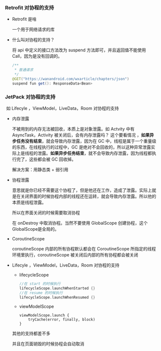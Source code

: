 ### Retrofit 对协程的支持

- Retrofit 是啥

  一个用于网络请求的库

- 什么叫对协程的支持？

  将 api 中定义的接口方法改为 suspend 方法即可，并且返回值不能使用 Call，因为是没有回调的。

  ```java
  /**
   * 普通请求
   */
  @GET("https://wanandroid.com/wxarticle/chapters/json")
  suspend fun get(): ResponseData<Bean>
  ```

### JetPack 对协程的支持

​	如 Lifecyle ，ViewModel，LiveData，Room 对协程的支持

- 内存泄露

  不被用到的内存无法被回收，本质上是对象泄露。如 Actvity  中有 AsyncTask，Activity 被关闭后，会有内存泄露吗？ 这个要看情况 ，**如果异步任务没有结束**，就会导致内存泄露，因为在 GC 中，线程是属于一个重量级的东西，在线程执行的过程中，GC 是绝对不会回收的，所以这种异常泄露实际上是线程的泄露。**如果异步任务结束**，就不会导致内存泄露，因为线程都执行完了，这些都会被 GC 回收掉。

  解决方案：用静态类 + 弱引用

- 协程泄露

  意思就是你已经不需要这个协程了，但是他还在工作，造成了泄露。实际上就是在关闭界面的时候协程内部的线程还在运转，就会导致内存泄露。所以他的本质是线程泄露。

  所以在界面关闭的时候需要取消协程

  在 onDestroy 中取消协程。当然不要使用 GlobalScope 创建协程，这个GlobalScope是全局的。

- CoroutineScope

  coroutineScope 内部的所有协程默认都会在 CoroutineScope 所指定的线程环境里执行，coroutineScope 被关闭后内部的所有协程都会被关闭

- Lifecyle ，ViewModel，LiveData，Room 对协程的支持

  - lifecycleScope

    ```kotlin
    //在 start 的时候执行
    lifecycleScope.launchWhenStarted {}
    //在 resume 的时候执行
    lifecycleScope.launchWhenResumed {}
    ```

  - viewModelScope

    ```
    viewModelScope.launch {
        tryCache(error, finally, block)
    }
    ```

  其他的支持都差不多

  并且在页面销毁的时候协程会自动取消